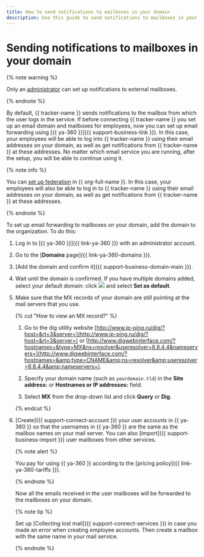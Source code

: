```yaml
---
title: How to send notifications to mailboxes in your domain
description: Use this guide to send notifications to mailboxes in your domain
---
```


# Sending notifications to mailboxes in your domain

{% note warning %}

Only an [administrator](../role-model.md) can set up notifications to external mailboxes.

{% endnote %}

By default, {{ tracker-name }} sends notifications to the mailbox from which the user logs in the service. If before connecting {{ tracker-name }} you set up an email domain and mailboxes for employees, now you can set up email forwarding using [{{ ya-360 }}]({{ support-business-link }}). In this case, your employees will be able to log into {{ tracker-name }} using their email addresses on your domain, as well as get notifications from {{ tracker-name }} at these addresses. No matter which email service you are running, after the setup, you will be able to continue using it.

{% note info %}

You can [set up federation](../../organization/concepts/add-federation.md) in {{ org-full-name }}. In this case, your employees will also be able to log in to {{ tracker-name }} using their email addresses on your domain, as well as get notifications from {{ tracker-name }} at these addresses.

{% endnote %}

To set up email forwarding to mailboxes on your domain, add the domain to the organization. To do this:

1. Log in to [{{ ya-360 }}]({{ link-ya-360 }}) with an administrator account.

1. Go to the [**Domains** page]({{ link-ya-360-domains }}).

1. [Add the domain and confirm it]({{ support-business-domain-main }}).

1. Wait until the domain is confirmed. If you have multiple domains added, select your default domain: click ![](../../_assets/tracker/menu.png) and select **Set as default**.

1. Make sure that the MX records of your domain are still pointing at the mail servers that you use.

    {% cut "How to view an MX record?" %}

    1. Go to the dig utility website [http://www.ip-ping.ru/dig/?host=&rt=3&server=](http://www.ip-ping.ru/dig/?host=&rt=3&server=) or [http://www.digwebinterface.com/?hostnames=&type=MX&ns=resolver&useresolver=8.8.4.4&nameservers=](http://www.digwebinterface.com/?hostnames=&amp;type=CNAME&amp;ns=resolver&amp;useresolver=8.8.4.4&amp;nameservers=).

    1. Specify your domain name (such as `yourdomain.tld`) in the **Site address:** or **Hostnames or IP addresses:** field.

    1. Select **MX** from the drop-down list and click **Query** or **Dig**.

    {% endcut %}

1. [Create]({{ support-connect-account }}) your user accounts in {{ ya-360 }} so that the usernames in {{ ya-360 }} are the same as the mailbox names on your mail server. You can also [import]({{ support-business-import }}) user mailboxes from other services.

    {% note alert %}

    You pay for using {{ ya-360 }} according to the [pricing policy]({{ link-ya-360-tariffs }}).

    {% endnote %}

    Now all the emails received in the user mailboxes will be forwarded to the mailboxes on your domain.

    {% note tip %}

    Set up [Collecting lost mail]({{ support-connect-services }}) in case you made an error when creating employee accounts. Then create a mailbox with the same name in your mail service.

    {% endnote %}
